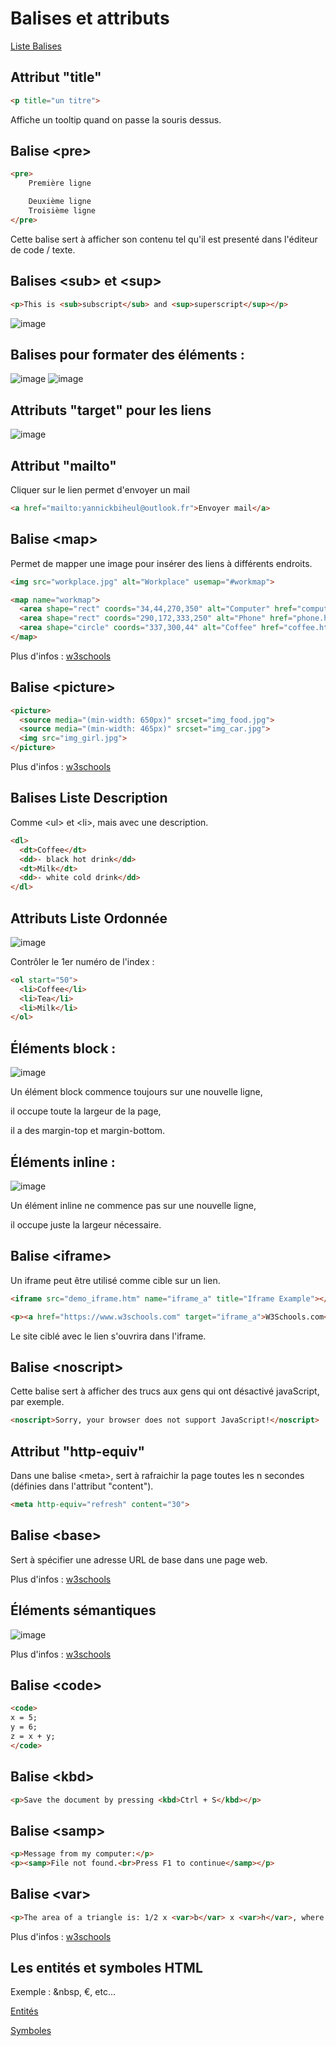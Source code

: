 # Balises et attributs

[Liste Balises](https://www.w3schools.com/tags/default.asp)

## Attribut "title"
```html
<p title="un titre">
```
Affiche un tooltip quand on passe la souris dessus.

## Balise \<pre>
```html
<pre>
    Première ligne

    Deuxième ligne
    Troisième ligne
</pre>
```
Cette balise sert à afficher son contenu tel qu'il est presenté dans l'éditeur de code / texte.

## Balises \<sub> et \<sup>
```html
<p>This is <sub>subscript</sub> and <sup>superscript</sup></p>
```
![image](images/sub_sup.png)

## Balises pour formater des éléments :
![image](images/formatting.png)
![image](images/formatting2.png)

## Attributs "target" pour les liens
![image](images/target.png)

## Attribut "mailto"

Cliquer sur le lien permet d'envoyer un mail

```html
<a href="mailto:yannickbiheul@outlook.fr">Envoyer mail</a>
```

## Balise \<map>

Permet de mapper une image pour insérer des liens à différents endroits.
```html
<img src="workplace.jpg" alt="Workplace" usemap="#workmap">

<map name="workmap">
  <area shape="rect" coords="34,44,270,350" alt="Computer" href="computer.htm">
  <area shape="rect" coords="290,172,333,250" alt="Phone" href="phone.htm">
  <area shape="circle" coords="337,300,44" alt="Coffee" href="coffee.htm">
</map>
```
Plus d'infos : [w3schools](https://www.w3schools.com/html/html_images_imagemap.asp)

## Balise \<picture>
```html
<picture>
  <source media="(min-width: 650px)" srcset="img_food.jpg">
  <source media="(min-width: 465px)" srcset="img_car.jpg">
  <img src="img_girl.jpg">
</picture>
```
Plus d'infos : [w3schools](https://www.w3schools.com/html/html_images_picture.asp)

## Balises Liste Description

Comme \<ul> et \<li>, mais avec une description.
```html
<dl>
  <dt>Coffee</dt>
  <dd>- black hot drink</dd>
  <dt>Milk</dt>
  <dd>- white cold drink</dd>
</dl>
```

## Attributs Liste Ordonnée

![image](images/list_attr.png)

Contrôler le 1er numéro de l'index :
```html
<ol start="50">
  <li>Coffee</li>
  <li>Tea</li>
  <li>Milk</li>
</ol>
```

## Éléments block :
![image](images/block_elts.png)

Un élément block commence toujours sur une nouvelle ligne,

il occupe toute la largeur de la page,

il a des margin-top et margin-bottom.

## Éléments inline :
![image](images/inline_elts.png)

Un élément inline ne commence pas sur une nouvelle ligne,

il occupe juste la largeur nécessaire.

## Balise \<iframe>

Un iframe peut être utilisé comme cible sur un lien.
```html
<iframe src="demo_iframe.htm" name="iframe_a" title="Iframe Example"></iframe>

<p><a href="https://www.w3schools.com" target="iframe_a">W3Schools.com</a></p>
```
Le site ciblé avec le lien s'ouvrira dans l'iframe.

## Balise \<noscript>

Cette balise sert à afficher des trucs aux gens qui ont désactivé javaScript, par exemple.
```html
<noscript>Sorry, your browser does not support JavaScript!</noscript>
```

## Attribut "http-equiv"

Dans une balise \<meta>, sert à rafraichir la page toutes les n secondes (définies dans l'attribut "content").
```html
<meta http-equiv="refresh" content="30">
```

## Balise \<base>

Sert à spécifier une adresse URL de base dans une page web.

Plus d'infos : [w3schools](https://www.w3schools.com/tags/tag_base.asp)

## Éléments sémantiques
![image](images/semantic.png)

Plus d'infos : [w3schools](https://www.w3schools.com/html/html5_semantic_elements.asp)

## Balise \<code>

```html
<code>
x = 5;
y = 6;
z = x + y;
</code>
```

## Balise \<kbd>

```html
<p>Save the document by pressing <kbd>Ctrl + S</kbd></p>
```

## Balise \<samp>

```html
<p>Message from my computer:</p>
<p><samp>File not found.<br>Press F1 to continue</samp></p>
```

## Balise \<var>

```html
<p>The area of a triangle is: 1/2 x <var>b</var> x <var>h</var>, where <var>b</var> is the base, and <var>h</var> is the vertical height.</p>
```

Plus d'infos : [w3schools](https://www.w3schools.com/html/html_computercode_elements.asp)

## Les entités et symboles HTML

Exemple : &nbsp, €, etc...

[Entités](https://www.w3schools.com/html/html_entities.asp)

[Symboles](https://www.w3schools.com/html/html_symbols.asp)